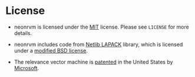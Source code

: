 # License

- neonrvm is licensed under the [MIT] license. Please see `LICENSE` for more
    details.

- neonrvm includes code from [Netlib LAPACK] library, which is licensed under a
    [modified BSD license].

- The relevance vector machine is [patented] in the United States by
  [Microsoft].

[MIT]: https://en.wikipedia.org/wiki/MIT_License
[Netlib LAPACK]: http://www.netlib.org/lapack/
[modified BSD license]: http://www.netlib.org/lapack/LICENSE.txt
[patented]: https://patents.google.com/patent/US6633857
[Microsoft]: https://www.microsoft.com
